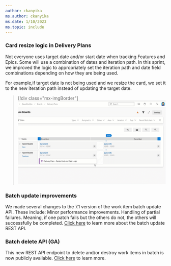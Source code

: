 ```yaml
---
author: ckanyika
ms.author: ckanyika
ms.date: 1/10/2023
ms.topic: include
---
```


### Card resize logic in Delivery Plans

Not everyone uses target date and/or start date when tracking Features and Epics. Some will use a combination of dates and iteration path. In this sprint, we improved the logic to appropriately set the iteration path and date field combinations depending on how they are being used.

For example,if target date is not being used and we resize the card, we set it to the new iteration path instead of updating the target date.

> [!div class="mx-imgBorder"]
> ![Gif to demo copy comments link.](../../media/214-boards-01.gif "gif to demo copy comments link")

### Batch update improvements

We made several changes to the 7.1 version of the work item batch update API. These include:
Minor performance improvements.
Handling of partial failures. Meaning, if one patch fails but the others do not, the others will successfully be completed.
[Click here](/azure/devops/wit/?view=azure-devops-rest-7.1#work-item-batch-update-api-&preserve-view=true' ) to learn more about the batch update REST API.

### Batch delete API (GA)

This new REST API endpoint to delete and/or destroy work items in batch is now publicly available. [Click here](/azure/devops/wit/work-items/delete-work-items?view=azure-devops-rest-7.1&branch=mseng%2fusers%2frfrydrysek%2fhack1986677-bulk-delete&tabs=HTTP&preserve-view=true) to learn more.